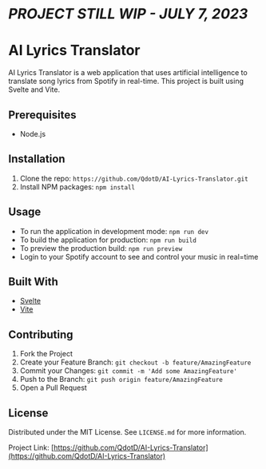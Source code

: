# ***PROJECT STILL WIP - JULY 7, 2023***

# AI Lyrics Translator

AI Lyrics Translator is a web application that uses artificial intelligence to translate song lyrics from Spotify in real-time. This project is built using Svelte and Vite.

## Prerequisites

- Node.js

## Installation

1. Clone the repo: `https://github.com/QdotD/AI-Lyrics-Translator.git`
2. Install NPM packages: `npm install`

## Usage

- To run the application in development mode: `npm run dev`
- To build the application for production: `npm run build`
- To preview the production build: `npm run preview`
- Login to your Spotify account to see and control your music in real=time

## Built With

- [Svelte](https://svelte.dev/)
- [Vite](https://vitejs.dev/)

## Contributing

1. Fork the Project
2. Create your Feature Branch: `git checkout -b feature/AmazingFeature`
3. Commit your Changes: `git commit -m 'Add some AmazingFeature'`
4. Push to the Branch: `git push origin feature/AmazingFeature`
5. Open a Pull Request

## License

Distributed under the MIT License. See `LICENSE.md` for more information.

Project Link: [https://github.com/QdotD/AI-Lyrics-Translator](https://github.com/QdotD/AI-Lyrics-Translator)
